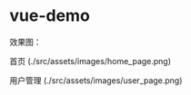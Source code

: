 # vue-demo

效果图：

首页
(./src/assets/images/home_page.png)

用户管理
(./src/assets/images/user_page.png)

